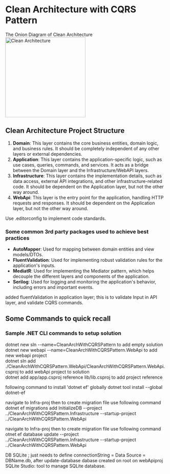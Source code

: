# Clean Architecture with CQRS Pattern
The Onion Diagram of Clean Architecture<br/>
    <img src="https://github.com/zraees/portfolio/assets/27266323/caffdf70-e442-4058-9c23-c28f041f5b19"
        width="250" alt="Clean Architecture">

## Clean Architecture Project Structure
1. **Domain**: This layer contains the core business entities, domain logic, and business rules. It should be completely independent of any other layers or external dependencies.<br/>
2. **Application**: This layer contains the application-specific logic, such as use cases, queries, commands, and services. It acts as a bridge between the Domain layer and the Infrastructure/WebAPI layers.<br/>
3. **Infrastructure**: This layer contains the implementation details, such as data access, external API integrations, and other infrastructure-related code. It should be dependent on the Application layer, but not the other way around.<br/>
4. **WebApi**: This layer is the entry point for the application, handling HTTP requests and responses. It should be dependent on the Application layer, but not the other way around.<br/>

Use .editorconfig to implement code standards.

### Some common 3rd party packages used to achieve best practices
* **AutoMapper**: Used for mapping between domain entities and view models/DTOs.<br/>
* **FluentValidation**: Used for implementing robust validation rules for the application's inputs.<br/>
* **MediatR**: Used for implementing the Mediator pattern, which helps decouple the different layers and components of the application.<br/>
* **Serilog**: Used for logging and monitoring the application's behavior, including errors and important events.<br/>

added fluentValidation in application layer; this is to validate Input in API layer, and validate CQRS commands.

## Some Commands to quick recall
### Sample .NET CLI commands to setup solution 
dotnet new sln --name=CleanArchWithCQRSPattern to add empty solution<br/>
dotnet new webapi --name=CleanArchWithCQRSPattern.WebApi to add new webapi project<br/>
dotnet sln add ./CleanArchWithCQRSPattern.WebApi/CleanArchWithCQRSPattern.WebApi.csproj to add webApi project to solution<br/>
dotnet add app/app.csproj reference lib/lib.csproj to add project reference<br/>

following command to install 'dotnet ef' globally
dotnet tool install --global dotnet-ef

navigate to Infra-proj then to create migration file use following command  
dotnet ef migrations add InitializeDB --project ../CleanArchWithCQRSPattern.Infrastructure --startup-project ../CleanArchWithCQRSPattern.WebApi

navigate to Infra-proj then to create migration file use following command 
otnet ef database update --project ../CleanArchWithCQRSPattern.Infrastructure --startup-project ../CleanArchWithCQRSPattern.WebApi

DB SQLite ; just needs to define connectionString = Data Source = DBName.db, after update-database dabase created on root on webApiproj
SQLite Studio: tool to manage SQLite database.
